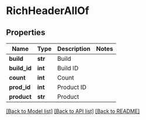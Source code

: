 # RichHeaderAllOf

## Properties
Name | Type | Description | Notes
------------ | ------------- | ------------- | -------------
**build** | **str** | Build | 
**build_id** | **int** | Build ID | 
**count** | **int** | Count | 
**prod_id** | **int** | Product ID | 
**product** | **str** | Product | 

[[Back to Model list]](../README.md#documentation-for-models) [[Back to API list]](../README.md#documentation-for-api-endpoints) [[Back to README]](../README.md)


